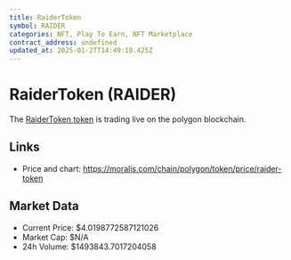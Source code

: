 ```yaml
---
title: RaiderToken
symbol: RAIDER
categories: NFT, Play To Earn, NFT Marketplace
contract_address: undefined
updated_at: 2025-01-27T14:49:10.425Z
---
```


# RaiderToken (RAIDER)
The [RaiderToken token](https://moralis.com/chain/polygon/token/price/raider-token) is trading live on the polygon blockchain.

## Links
- Price and chart: https://moralis.com/chain/polygon/token/price/raider-token

## Market Data
- Current Price: $4.0198772587121026
- Market Cap: $N/A
- 24h Volume: $1493843.7017204058

